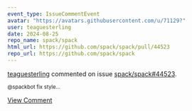 ```yaml
---
event_type: IssueCommentEvent
avatar: "https://avatars.githubusercontent.com/u/71129?"
user: teaguesterling
date: 2024-08-25
repo_name: spack/spack
html_url: https://github.com/spack/spack/pull/44523
repo_url: https://github.com/spack/spack
---
```


<a href='https://github.com/teaguesterling' target='_blank'>teaguesterling</a> commented on issue <a href='https://github.com/spack/spack/pull/44523' target='_blank'>spack/spack#44523</a>.

<small>@spackbot fix style...</small>

<a href='https://github.com/spack/spack/pull/44523' target='_blank'>View Comment</a>